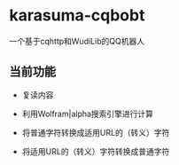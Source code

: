 # karasuma-cqbobt
一个基于cqhttp和WudiLib的QQ机器人

## 当前功能
- 复读内容

- 利用Wolfram|alpha搜索引擎进行计算

- 将普通字符转换成适用URL的（转义）字符

- 将适用URL的（转义）字符转换成普通字符
